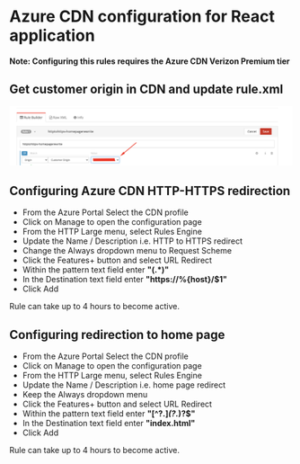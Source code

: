 # Azure CDN configuration for React application

#### Note: Configuring this rules requires the Azure CDN Verizon Premium tier

## Get customer origin in CDN and update rule.xml

![alt text](https://raw.githubusercontent.com/Akhilkm/azure-automation/master/cdn/customer-origin.png?raw=true)


## Configuring Azure CDN HTTP-HTTPS redirection

* From the Azure Portal Select the CDN profile
* Click on Manage to open the configuration page
* From the HTTP Large menu, select Rules Engine
* Update the Name / Description i.e. HTTP to HTTPS redirect
* Change the Always dropdown menu to Request Scheme
* Click the Features+ button and select URL Redirect
* Within the pattern text field enter **"(.*)"**
* In the Destination text field enter **"https://%{host}/$1"**
* Click Add

Rule can take up to 4 hours to become active.

## Configuring redirection to home page

* From the Azure Portal Select the CDN profile
* Click on Manage to open the configuration page
* From the HTTP Large menu, select Rules Engine
* Update the Name / Description i.e. home page redirect
* Keep the Always dropdown menu 
* Click the Features+ button and select URL Redirect
* Within the pattern text field enter **"[^?.]*(\?.*)?$"**
* In the Destination text field enter **"index.html"**
* Click Add

Rule can take up to 4 hours to become active.
